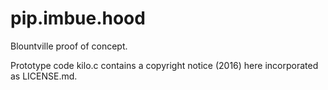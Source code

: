 # pip.imbue.hood

  Blountville proof of concept. 

  Prototype code kilo.c contains a copyright notice (2016)
  here incorporated as LICENSE.md. 
